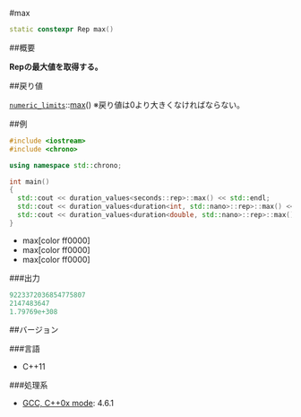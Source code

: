 #max
```cpp
static constexpr Rep max()
```

##概要

<b>Repの最大値を取得する。</b>
<b></b>


##戻り値

[`numeric_limits`](/reference/limits/numeric_limits.md)<Rep>::[max](/reference/limits/numeric_limits/max.md)()
※戻り値は0より大きくなければならない。


##例

```cpp
#include <iostream>
#include <chrono>

using namespace std::chrono;

int main()
{
  std::cout << duration_values<seconds::rep>::max() << std::endl;
  std::cout << duration_values<duration<int, std::nano>::rep>::max() << std::endl;
  std::cout << duration_values<duration<double, std::nano>::rep>::max() << std::endl;
}
```
* max[color ff0000]
* max[color ff0000]
* max[color ff0000]

###出力

```cpp
9223372036854775807
2147483647
1.79769e+308
```

##バージョン


###言語


- C++11



###処理系

- [GCC, C++0x mode](/implementation#gcc.md): 4.6.1

